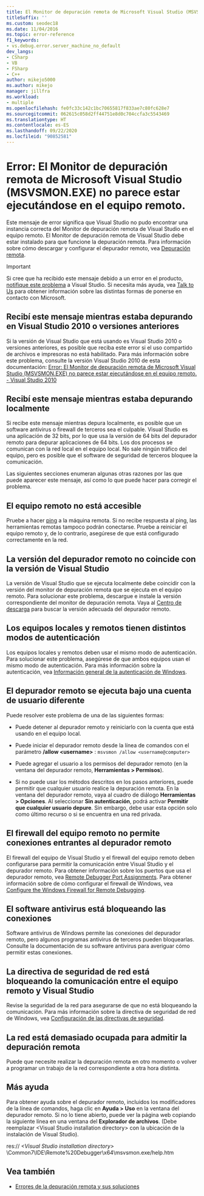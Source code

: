 ```yaml
---
title: El Monitor de depuración remota de Microsoft Visual Studio (MSVSMON.EXE) no parece estar ejecutándose en el equipo remoto.
titleSuffix: ''
ms.custom: seodec18
ms.date: 11/04/2016
ms.topic: error-reference
f1_keywords:
- vs.debug.error.server_machine_no_default
dev_langs:
- CSharp
- VB
- FSharp
- C++
author: mikejo5000
ms.author: mikejo
manager: jillfra
ms.workload:
- multiple
ms.openlocfilehash: fe0fc33c142c1bc70655817f833ae7c80fc628e7
ms.sourcegitcommit: 062615c058d2ff44751e8d0c704ccfa3c5543469
ms.translationtype: HT
ms.contentlocale: es-ES
ms.lasthandoff: 09/22/2020
ms.locfileid: "90852581"
---
```

# <a name="error-the-microsoft-visual-studio-remote-debugging-monitor-msvsmonexe-does-not-appear-to-be-running-on-the-remote-computer"></a>Error: El Monitor de depuración remota de Microsoft Visual Studio (MSVSMON.EXE) no parece estar ejecutándose en el equipo remoto.
Este mensaje de error significa que Visual Studio no pudo encontrar una instancia correcta del Monitor de depuración remota de Visual Studio en el equipo remoto. El Monitor de depuración remota de Visual Studio debe estar instalado para que funcione la depuración remota. Para información sobre cómo descargar y configurar el depurador remoto, vea [Depuración remota](../debugger/remote-debugging.md).

> [!IMPORTANT]
> Si cree que ha recibido este mensaje debido a un error en el producto, [notifique este problema](../ide/how-to-report-a-problem-with-visual-studio.md) a Visual Studio. Si necesita más ayuda, vea [Talk to Us](../ide/feedback-options.md) para obtener información sobre las distintas formas de ponerse en contacto con Microsoft.

## <a name="i-got-this-message-while-i-was-debugging-in-visual-studio-2010-or-earlier"></a>Recibí este mensaje mientras estaba depurando en Visual Studio 2010 o versiones anteriores
 Si la versión de Visual Studio que está usando es Visual Studio 2010 o versiones anteriores, es posible que reciba este error si el uso compartido de archivos e impresoras no está habilitado. Para más información sobre este problema, consulte la versión Visual Studio 2010 de esta documentación: [Error: El Monitor de depuración remota de Microsoft Visual Studio (MSVSMON.EXE) no parece estar ejecutándose en el equipo remoto. - Visual Studio 2010](/previous-versions/visualstudio/visual-studio-2010/ms164726(v=vs.100))

## <a name="i-got-this-message-while-i-was-debugging-locally"></a>Recibí este mensaje mientras estaba depurando localmente
 Si recibe este mensaje mientras depura localmente, es posible que un software antivirus o firewall de terceros sea el culpable. Visual Studio es una aplicación de 32 bits, por lo que usa la versión de 64 bits del depurador remoto para depurar aplicaciones de 64 bits. Los dos procesos se comunican con la red local en el equipo local. No sale ningún tráfico del equipo, pero es posible que el software de seguridad de terceros bloquee la comunicación.

 Las siguientes secciones enumeran algunas otras razones por las que puede aparecer este mensaje, así como lo que puede hacer para corregir el problema.

## <a name="the-remote-machine-is-not-reachable"></a>El equipo remoto no está accesible
 Pruebe a hacer [ping](/previous-versions/windows/it-pro/windows-server-2008-R2-and-2008/ee624059(v=ws.10)) a la máquina remota. Si no recibe respuesta al ping, las herramientas remotas tampoco podrán conectarse. Pruebe a reiniciar el equipo remoto y, de lo contrario, asegúrese de que está configurado correctamente en la red.

## <a name="the-version-of-the-remote-debugger-doesnt-match-the-version-of-visual-studio"></a>La versión del depurador remoto no coincide con la versión de Visual Studio
 La versión de Visual Studio que se ejecuta localmente debe coincidir con la versión del monitor de depuración remota que se ejecuta en el equipo remoto. Para solucionar este problema, descargue e instale la versión correspondiente del monitor de depuración remota. Vaya al [Centro de descarga](https://www.microsoft.com/download) para buscar la versión adecuada del depurador remoto.

## <a name="the-local-and-remote-machines-have-different-authentication-modes"></a>Los equipos locales y remotos tienen distintos modos de autenticación
 Los equipos locales y remotos deben usar el mismo modo de autenticación. Para solucionar este problema, asegúrese de que ambos equipos usan el mismo modo de autenticación. Para más información sobre la autenticación, vea [Información general de la autenticación de Windows](/previous-versions/windows/it-pro/windows-server-2012-R2-and-2012/hh831472(v=ws.11)).

## <a name="the-remote-debugger-is-running-under-a-different-user-account"></a>El depurador remoto se ejecuta bajo una cuenta de usuario diferente
 Puede resolver este problema de una de las siguientes formas:

- Puede detener al depurador remoto y reiniciarlo con la cuenta que está usando en el equipo local.

- Puede iniciar el depurador remoto desde la línea de comandos con el parámetro **/allow \<username>** : `msvsmon /allow <username@computer>`

- Puede agregar el usuario a los permisos del depurador remoto (en la ventana del depurador remoto, **Herramientas > Permisos**).

- Si no puede usar los métodos descritos en los pasos anteriores, puede permitir que cualquier usuario realice la depuración remota. En la ventana del depurador remoto, vaya al cuadro de diálogo **Herramientas > Opciones**. Al seleccionar   **Sin autenticación**, podrá activar **Permitir que cualquier usuario depure**. Sin embargo, debe usar esta opción solo como último recurso o si se encuentra en una red privada.

## <a name="the-firewall-on-the-remote-machine-doesnt-allow-incoming-connections-to-the-remote-debugger"></a>El firewall del equipo remoto no permite conexiones entrantes al depurador remoto
 El firewall del equipo de Visual Studio y el firewall del equipo remoto deben configurarse para permitir la comunicación entre Visual Studio y el depurador remoto. Para obtener información sobre los puertos que usa el depurador remoto, vea [Remote Debugger Port Assignments](../debugger/remote-debugger-port-assignments.md). Para obtener información sobre de cómo configurar el firewall de Windows, vea [Configure the Windows Firewall for Remote Debugging](../debugger/configure-the-windows-firewall-for-remote-debugging.md).

## <a name="anti-virus-software-is-blocking-the-connections"></a>El software antivirus está bloqueando las conexiones
 Software antivirus de Windows permite las conexiones del depurador remoto, pero algunos programas antivirus de terceros pueden bloquearlas. Consulte la documentación de su software antivirus para averiguar cómo permitir estas conexiones.

## <a name="network-security-policy-is-blocking-communication-between-the-remote-machine-and-visual-studio"></a>La directiva de seguridad de red está bloqueando la comunicación entre el equipo remoto y Visual Studio
 Revise la seguridad de la red para asegurarse de que no está bloqueando la comunicación. Para más información sobre la directiva de seguridad de red de Windows, vea [Configuración de las directivas de seguridad](/windows/device-security/security-policy-settings/security-policy-settings).

## <a name="the-network-is-too-busy-to-support-remote-debugging"></a>La red está demasiado ocupada para admitir la depuración remota
 Puede que necesite realizar la depuración remota en otro momento o volver a programar un trabajo de la red correspondiente a otra hora distinta.

## <a name="more-help"></a>Más ayuda
 Para obtener ayuda sobre el depurador remoto, incluidos los modificadores de la línea de comandos, haga clic en **Ayuda > Uso** en la ventana del depurador remoto. Si no lo tiene abierto, puede ver la página web copiando la siguiente línea en una ventana del **Explorador de archivos**. (Debe reemplazar \<Visual Studio installation directory> con la ubicación de la instalación de Visual Studio).

 res:// *\<Visual Studio installation directory>* \Common7\IDE\Remote%20Debugger\x64\msvsmon.exe/help.htm

## <a name="see-also"></a>Vea también
- [Errores de la depuración remota y sus soluciones](../debugger/remote-debugging-errors-and-troubleshooting.md)
